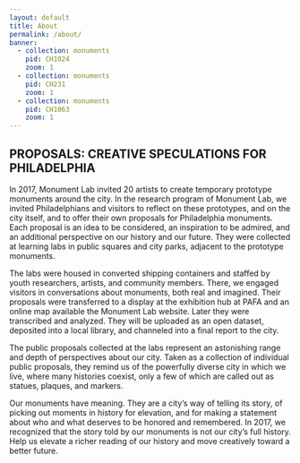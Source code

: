 ```yaml
---
layout: default
title: About
permalink: /about/
banner:
  - collection: monuments
    pid: CH1024
    zoom: 1
  - collection: monuments
    pid: CH231
    zoom: 1
  - collection: monuments
    pid: CH1063
    zoom: 1
---
```


## PROPOSALS: CREATIVE SPECULATIONS FOR PHILADELPHIA

In 2017, Monument Lab invited 20 artists to create temporary prototype monuments around the city. In the research program of Monument Lab, we invited Philadelphians and visitors to reflect on these prototypes, and on the city itself, and to offer their own proposals for Philadelphia monuments. Each proposal is an idea to be considered, an inspiration to be admired, and an additional perspective on our history and our future. They were collected at learning labs in public squares and city parks, adjacent to the prototype monuments.

The labs were housed in converted shipping containers and staffed by youth researchers, artists, and community members. There, we engaged visitors in conversations about monuments, both real and imagined. Their proposals were transferred to a display at the exhibition hub at PAFA and an online map available the Monument Lab website. Later they were transcribed and analyzed. They will be uploaded as an open dataset, deposited into a local library, and channeled into a final report to the city.

The public proposals collected at the labs represent an astonishing range and depth of perspectives about our city. Taken as a collection of individual public proposals, they remind us of the powerfully diverse city in which we live, where many histories coexist, only a few of which are called out as statues, plaques, and markers.

Our monuments have meaning. They are a city’s way of telling its story, of picking out moments in history for elevation, and for making a statement about who and what deserves to be honored and remembered. In 2017, we recognized that the story told by our monuments is not our city’s full history. Help us elevate a richer reading of our history and move creatively toward a better future.